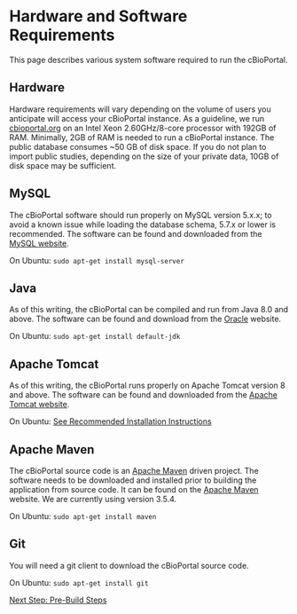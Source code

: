 # Hardware and Software Requirements

This page describes various system software required to run the cBioPortal.

## Hardware

Hardware requirements will vary depending on the volume of users you anticipate will access your cBioPortal instance.  As a guideline, we run [cbioportal.org](http://www.cbioportal.org) on an Intel Xeon 2.60GHz/8-core processor with 192GB of RAM. Minimally, 2GB of RAM is needed to run a cBioPortal instance. The public database consumes ~50 GB of disk space. If you do not plan to import public studies, depending on the size of your private data, 10GB of disk space may be sufficient.

## MySQL

The cBioPortal software should run properly on MySQL version 5.x.x; to avoid a known issue while loading the database schema, 5.7.x or lower is recommended.
The software can be found and downloaded from the [MySQL website](http://www.mysql.com/).

On Ubuntu:  ```sudo apt-get install mysql-server```

## Java

As of this writing, the cBioPortal can be compiled and run from Java 8.0 and above.  The software can be found and download from the [Oracle](http://www.oracle.com/us/technologies/java/overview/index.html) website.

On Ubuntu:  ```sudo apt-get install default-jdk```

## Apache Tomcat

As of this writing, the cBioPortal runs properly on Apache Tomcat version 8 and above.  The software can be found and downloaded from the [Apache Tomcat website](http://tomcat.apache.org).

On Ubuntu:  [See Recommended Installation Instructions](https://www.digitalocean.com/community/tutorials/how-to-install-apache-tomcat-8-on-ubuntu-14-04)

## Apache Maven

The cBioPortal source code is an [Apache Maven](https://maven.apache.org/) driven project.  The software needs to be downloaded and installed prior to building the application from source code.  It can be found on the [Apache Maven](https://maven.apache.org/download.cgi) website. We are currently using version 3.5.4.

On Ubuntu:  ```sudo apt-get install maven```

## Git

You will need a git client to download the cBioPortal source code.

On Ubuntu:  ```sudo apt-get install git```

[Next Step: Pre-Build Steps](Pre-Build-Steps.md)
